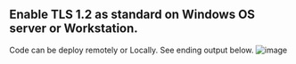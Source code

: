 
Enable TLS 1.2 as standard on Windows OS server or Workstation. 
- 
Code can be deploy remotely or Locally. See ending output below.
![image](https://github.com/user-attachments/assets/f82da2ad-30b5-4534-8794-9cc1391fb588)
